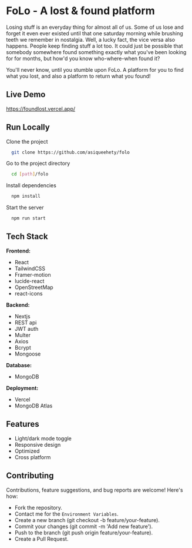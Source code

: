 
# FoLo - A lost & found platform

Losing stuff is an everyday thing for almost all of us. Some of us lose and forget it even ever existed until that one saturday morning while brushing teeth we remember in nostalgia. Well, a lucky fact, the vice versa also happens. People keep finding stuff a lot too. It could just be possible that somebody somewhere found something exactly what you've been looking for for months, but how'd you know who-where-when found it?

You'll never know, until you stumble upon FoLo. A platform for you to find what you lost, and also a platform to return what you found!


## Live Demo
https://foundlost.vercel.app/
##
## Run Locally

Clone the project

```bash
  git clone https://github.com/asiqueehety/folo
```

Go to the project directory

```bash
  cd [path]/folo
```

Install dependencies

```bash
  npm install
```

Start the server

```bash
  npm run start
```


## Tech Stack

**Frontend:**
+ React
+ TailwindCSS
+ Framer-motion 
+ lucide-react
+ OpenStreetMap
+ react-icons

**Backend:**
+ Nextjs
+ REST api
+ JWT auth
+ Multer
+ Axios
+ Bcrypt
+ Mongoose

**Database:**
+ MongoDB

**Deployment:**
+ Vercel
+ MongoDB Atlas

## Features

- Light/dark mode toggle
- Responsive design
- Optimized
- Cross platform

## Contributing
Contributions, feature suggestions, and bug reports are welcome! Here's how:

+ Fork the repository.
+ Contact me for the `Environment Variables`.
+ Create a new branch (git checkout -b feature/your-feature).
+ Commit your changes (git commit -m 'Add new feature').
+ Push to the branch (git push origin feature/your-feature).
+ Create a Pull Request.
